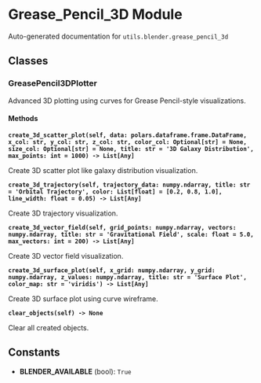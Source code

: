 # Grease_Pencil_3D Module

Auto-generated documentation for `utils.blender.grease_pencil_3d`

## Classes

### GreasePencil3DPlotter

Advanced 3D plotting using curves for Grease Pencil-style visualizations.

#### Methods

**`create_3d_scatter_plot(self, data: polars.dataframe.frame.DataFrame, x_col: str, y_col: str, z_col: str, color_col: Optional[str] = None, size_col: Optional[str] = None, title: str = '3D Galaxy Distribution', max_points: int = 1000) -> List[Any]`**

Create 3D scatter plot like galaxy distribution visualization.

**`create_3d_trajectory(self, trajectory_data: numpy.ndarray, title: str = 'Orbital Trajectory', color: List[float] = [0.2, 0.8, 1.0], line_width: float = 0.05) -> List[Any]`**

Create 3D trajectory visualization.

**`create_3d_vector_field(self, grid_points: numpy.ndarray, vectors: numpy.ndarray, title: str = 'Gravitational Field', scale: float = 5.0, max_vectors: int = 200) -> List[Any]`**

Create 3D vector field visualization.

**`create_3d_surface_plot(self, x_grid: numpy.ndarray, y_grid: numpy.ndarray, z_values: numpy.ndarray, title: str = 'Surface Plot', color_map: str = 'viridis') -> List[Any]`**

Create 3D surface plot using curve wireframe.

**`clear_objects(self) -> None`**

Clear all created objects.

## Constants

- **BLENDER_AVAILABLE** (bool): `True`
